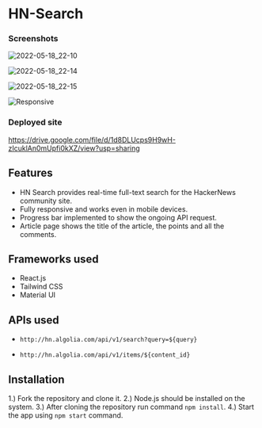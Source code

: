 # HN-Search

### Screenshots

![2022-05-18_22-10](https://user-images.githubusercontent.com/47355538/169096534-cf3b0f8c-a168-4f5f-abc9-d52fd3737146.png)

![2022-05-18_22-14](https://user-images.githubusercontent.com/47355538/169097298-bd675e97-6947-4c10-aa33-cdd968af8f6f.png)

![2022-05-18_22-15](https://user-images.githubusercontent.com/47355538/169097490-f0787cdf-917d-444a-9d0b-7dbf919f8a9e.png)

![Responsive](https://user-images.githubusercontent.com/47355538/169096300-349a2c51-d2a3-4296-8ffd-e1436ef14984.png)

### Deployed site

https://drive.google.com/file/d/1d8DLUcps9H9wH-zIcuklAn0mUpfi0kXZ/view?usp=sharing



## Features

- HN Search provides real-time full-text search for the HackerNews community site.
- Fully responsive and works even in mobile devices.
- Progress bar implemented to show the ongoing API request.
- Article page shows the title of the article, the points and all the comments.

## Frameworks used
- React.js
- Tailwind CSS
- Material UI 

## APIs used
- `http://hn.algolia.com/api/v1/search?query=${query}`

- `http://hn.algolia.com/api/v1/items/${content_id}`


## Installation 

1.) Fork the repository and clone it.
2.)  Node.js should be installed on the system.
3.)  After cloning the repository run command `npm install`.
4.) Start the app using `npm start` command.
